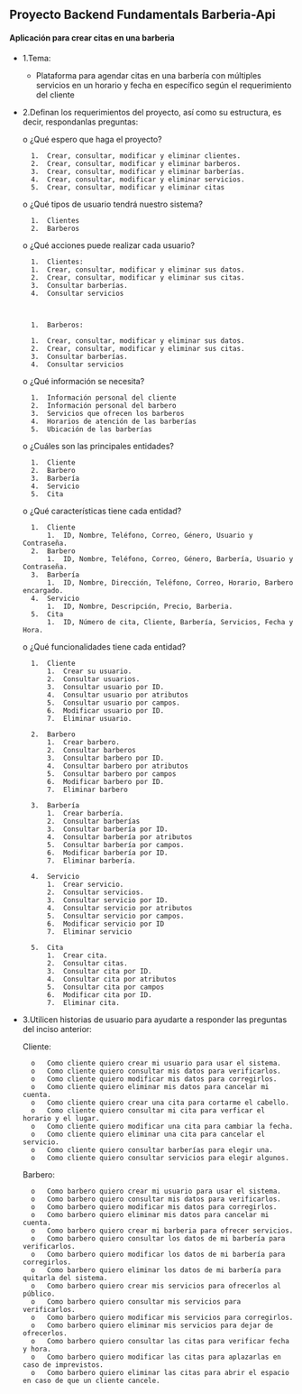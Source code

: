 
## Proyecto Backend Fundamentals Barberia-Api
#### Aplicación para crear citas en una barberia 

- 1.Tema:
	-	Plataforma para agendar citas en una barbería con múltiples servicios en un horario y fecha en específico según el requerimiento del cliente  

- 2.Definan los requerimientos del proyecto, así como su estructura, es decir, respondanlas preguntas:

	o	¿Qué espero que haga el proyecto?

		1.	Crear, consultar, modificar y eliminar clientes.
		2.	Crear, consultar, modificar y eliminar barberos.
		3.	Crear, consultar, modificar y eliminar barberías.
		4.	Crear, consultar, modificar y eliminar servicios.
		5.	Crear, consultar, modificar y eliminar citas
	
	
	o	¿Qué tipos de usuario tendrá nuestro sistema?
	
		1.	Clientes
		2.	Barberos

	o	¿Qué acciones puede realizar cada usuario?
		
		1.	Clientes:
		1.	Crear, consultar, modificar y eliminar sus datos.
		2.	Crear, consultar, modificar y eliminar sus citas.
		3.	Consultar barberías.
		4.	Consultar servicios
		
		

		1.	Barberos:
			
		1.	Crear, consultar, modificar y eliminar sus datos.
		2.	Crear, consultar, modificar y eliminar sus citas.
		3.	Consultar barberías.
		4.	Consultar servicios

	o	¿Qué información se necesita?
		
		1.	Información personal del cliente
		2.	Información personal del barbero
		3.	Servicios que ofrecen los barberos
		4.	Horarios de atención de las barberías
		5.	Ubicación de las barberías

	o	¿Cuáles son las principales entidades?
		
		1.	Cliente
		2.	Barbero
		3.	Barbería
		4.	Servicio
		5.	Cita

	o	¿Qué características tiene cada entidad?
		
		1.	Cliente
			1.	ID, Nombre, Teléfono, Correo, Género, Usuario y Contraseña.
		2.	Barbero
			1.	ID, Nombre, Teléfono, Correo, Género, Barbería, Usuario y Contraseña.
		3.	Barbería
			1.	ID, Nombre, Dirección, Teléfono, Correo, Horario, Barbero encargado.
		4.	Servicio
			1.	ID, Nombre, Descripción, Precio, Barberia.
		5.	Cita
			1.	ID, Número de cita, Cliente, Barbería, Servicios, Fecha y Hora.

	o	¿Qué funcionalidades tiene cada entidad?
		
		1.	Cliente
			1.	Crear su usuario.
			2.	Consultar usuarios.
			3.	Consultar usuario por ID.
			4.	Consultar usuario por atributos
			5.	Consultar usuario por campos. 
			6.	Modificar usuario por ID.
			7.	Eliminar usuario.

		2.	Barbero
			1.	Crear barbero.
			2.	Consultar barberos
			3.	Consultar barbero por ID.
			4.	Consultar barbero por atributos
			5.	Consultar barbero por campos
			6.	Modificar barbero por ID.
			7.	Eliminar barbero

		3.	Barbería
			1.	Crear barbería.
			2.	Consultar barberías
			3.	Consultar barbería por ID.
			4.	Consultar barbería por atributos
			5.	Consultar barbería por campos.
			6.	Modificar barbería por ID.
			7.	Eliminar barbería.

		4.	Servicio
			1.	Crear servicio.
			2.	Consultar servicios.
			3.	Consultar servicio por ID.
			4.	Consultar servicio por atributos
			5.	Consultar servicio por campos.
			6.	Modificar servicio por ID
			7.	Eliminar servicio

		5.	Cita
			1.	Crear cita.
			2.	Consultar citas.
			3.	Consultar cita por ID.
			4.	Consultar cita por atributos
			5.	Consultar cita por campos
			6.	Modificar cita por ID.
			7.	Eliminar cita.

- 3.Utilicen historias de usuario para ayudarte a responder las preguntas del inciso anterior:

	Cliente:
		
		o	Como cliente quiero crear mi usuario para usar el sistema.
		o	Como cliente quiero consultar mis datos para verificarlos.
		o	Como cliente quiero modificar mis datos para corregirlos.
		o	Como cliente quiero eliminar mis datos para cancelar mi cuenta.
		o	Como cliente quiero crear una cita para cortarme el cabello.
		o	Como cliente quiero consultar mi cita para verficar el horario y el lugar.
		o	Como cliente quiero modificar una cita para cambiar la fecha.
		o	Como cliente quiero eliminar una cita para cancelar el servicio.
		o	Como cliente quiero consultar barberías para elegir una.
		o	Como cliente quiero consultar servicios para elegir algunos.

	Barbero:
		
		o	Como barbero quiero crear mi usuario para usar el sistema.
		o	Como barbero quiero consultar mis datos para verificarlos.
		o	Como barbero quiero modificar mis datos para corregirlos.
		o	Como barbero quiero eliminar mis datos para cancelar mi cuenta.
		o	Como barbero quiero crear mi barberia para ofrecer servicios.
		o	Como barbero quiero consultar los datos de mi barbería para verificarlos.
		o	Como barbero quiero modificar los datos de mi barbería para corregirlos.
		o	Como barbero quiero eliminar los datos de mi barbería para quitarla del sistema.
		o	Como barbero quiero crear mis servicios para ofrecerlos al público.
		o	Como barbero quiero consultar mis servicios para verificarlos.
		o	Como barbero quiero modificar mis servicios para corregirlos.
		o	Como barbero quiero eliminar mis servicios para dejar de ofrecerlos.
		o	Como barbero quiero consultar las citas para verificar fecha y hora.
		o	Como barbero quiero modificar las citas para aplazarlas en caso de imprevistos.
		o	Como barbero quiero eliminar las citas para abrir el espacio en caso de que un cliente cancele.
